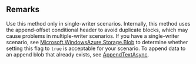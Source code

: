 ## Remarks  
 Use this method only in single-writer scenarios. Internally, this method uses the append-offset conditional header to avoid duplicate blocks, which may cause problems in multiple-writer scenarios.             If you have a single-writer scenario, see [Microsoft.WindowsAzure.Storage.Blob](assetId:///N:Microsoft.WindowsAzure.Storage.Blob?qualifyHint=False&autoUpgrade=True) to determine whether setting this flag to `true` is acceptable for your scenario.             To append data to an append blob that already exists, see [AppendTextAsync](assetId:///M:Microsoft.WindowsAzure.Storage.Blob.CloudAppendBlob.AppendTextAsync(System.String,System.Text.Encoding,Microsoft.WindowsAzure.Storage.AccessCondition,Microsoft.WindowsAzure.Storage.Blob.BlobRequestOptions,Microsoft.WindowsAzure.Storage.OperationContext)?qualifyHint=False&autoUpgrade=True).